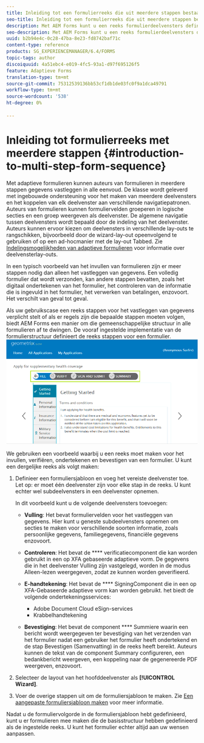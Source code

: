 ```yaml
---
title: Inleiding tot een formulierreeks die uit meerdere stappen bestaat
seo-title: Inleiding tot een formulierreeks die uit meerdere stappen bestaat
description: Met AEM Forms kunt u een reeks formulierdeelvensters definiëren waarin gebruikers door een adaptief formulier moeten navigeren en dit moeten invullen.
seo-description: Met AEM Forms kunt u een reeks formulierdeelvensters definiëren waarin gebruikers door een adaptief formulier moeten navigeren en dit moeten invullen.
uuid: b2b94e4c-0c28-47ba-8e23-fd8742baf71c
content-type: reference
products: SG_EXPERIENCEMANAGER/6.4/FORMS
topic-tags: author
discoiquuid: 4a51ebc4-e019-4fc5-93a1-d97f695126f5
feature: Adaptieve Forms
translation-type: tm+mt
source-git-commit: 75312539136bb53cf1db1de03fc0f9a1dca49791
workflow-type: tm+mt
source-wordcount: '538'
ht-degree: 0%

---
```



# Inleiding tot formulierreeks met meerdere stappen {#introduction-to-multi-step-form-sequence}

Met adaptieve formulieren kunnen auteurs van formulieren in meerdere stappen gegevens vastleggen in alle eenvoud. De klasse wordt geleverd met ingebouwde ondersteuning voor het maken van meerdere deelvensters en het koppelen van elk deelvenster aan verschillende navigatiepatronen. Auteurs van formulieren kunnen formuliervelden groeperen in logische secties en een groep weergeven als deelvenster. De algemene navigatie tussen deelvensters wordt bepaald door de indeling van het deelvenster. Auteurs kunnen ervoor kiezen om deelvensters in verschillende lay-outs te rangschikken, bijvoorbeeld door de wizard-lay-out opeenvolgend te gebruiken of op een ad-hocmanier met de lay-out Tabbed. Zie [Indelingsmogelijkheden van adaptieve formulieren](/help/forms/using/layout-capabilities-adaptive-forms.md) voor informatie over deelvensterlay-outs.

In een typisch voorbeeld van het invullen van formulieren zijn er meer stappen nodig dan alleen het vastleggen van gegevens. Een volledig formulier dat wordt verzonden, kan andere stappen bevatten, zoals het digitaal ondertekenen van het formulier, het controleren van de informatie die is ingevuld in het formulier, het verwerken van betalingen, enzovoort. Het verschilt van geval tot geval.

Als uw gebruikscase een reeks stappen voor het vastleggen van gegevens verplicht stelt of als er regels zijn die bepaalde stappen moeten volgen, biedt AEM Forms een manier om die gemeenschappelijke structuur in alle formulieren af te dwingen. De vooraf ingestelde implementatie van de formulierstructuur definieert de reeks stappen voor een formulier. ![Voorbeeld van een formulierreeks die uit meerdere stappen bestaat](assets/formpipeline.png)

We gebruiken een voorbeeld waarbij u een reeks moet maken voor het invullen, verifiëren, ondertekenen en bevestigen van een formulier. U kunt een dergelijke reeks als volgt maken:

1. Definieer een formuliersjabloon en voeg het vereiste deelvenster toe. Let op: er moet één deelvenster zijn voor elke stap in de reeks. U kunt echter wel subdeelvensters in een deelvenster opnemen.

   In dit voorbeeld kunt u de volgende deelvensters toevoegen:

   * **Vulling**: Het bevat formuliervelden voor het vastleggen van gegevens. Hier kunt u geneste subdeelvensters opnemen om secties te maken voor verschillende soorten informatie, zoals persoonlijke gegevens, familiegegevens, financiële gegevens enzovoort.
   * **Controleren**: Het bevat de  **** verificatiecomponent die kan worden gebruikt in een op XFA gebaseerde adaptieve vorm. De gegevens die in het deelvenster Vulling zijn vastgelegd, worden in de modus Alleen-lezen weergegeven, zodat ze kunnen worden geverifieerd.
   * **E-handtekening**: Het bevat de  **** SigningComponent die in een op XFA-Gebaseerde adaptieve vorm kan worden gebruikt. het biedt de volgende ondertekeningsservices:

      * Adobe Document Cloud eSign-services
      * Krabbelhandtekening
   * **Bevestiging**: Het bevat de component  **** Summiere waarin een bericht wordt weergegeven ter bevestiging van het verzenden van het formulier nadat een gebruiker het formulier heeft ondertekend en de stap Bevestigen (Samenvatting) in de reeks heeft bereikt. Auteurs kunnen de tekst van de component Summary configureren, een bedankbericht weergeven, een koppeling naar de gegenereerde PDF weergeven, enzovoort.


1. Selecteer de layout van het hoofddeelvenster als **[!UICONTROL Wizard]**.
1. Voer de overige stappen uit om de formuliersjabloon te maken. Zie [Een aangepaste formuliersjabloon maken](/help/forms/using/custom-adaptive-forms-templates.md) voor meer informatie.

Nadat u de formuliervolgorde in de formuliersjabloon hebt gedefinieerd, kunt u er formulieren mee maken die de basisstructuur hebben gedefinieerd als de ingestelde reeks. U kunt het formulier echter altijd aan uw wensen aanpassen.

